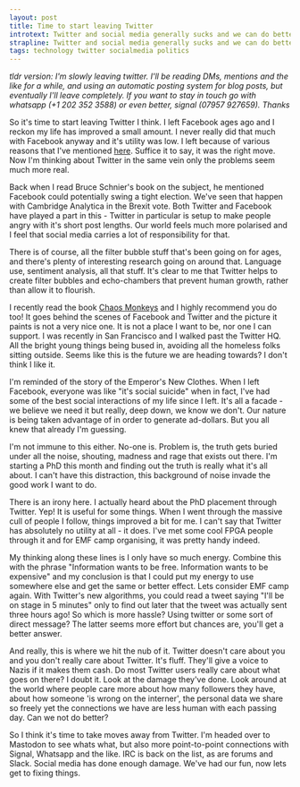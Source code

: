 ```yaml
---
layout: post
title: Time to start leaving Twitter
introtext: Twitter and social media generally sucks and we can do better. I'm leaving and you should too.
strapline: Twitter and social media generally sucks and we can do better. I'm leaving and you should too.
tags: technology twitter socialmedia politics
---
```


*tldr version: I'm slowly leaving twitter. I'll be reading DMs, mentions and the like for a while, and using an automatic posting system for blog posts, but eventually I'll leave completely. If you want to stay in touch go with whatsapp (+1 202 352 3588) or even better, signal (07957 927659). Thanks*

So it's time to start leaving Twitter I think. I left Facebook ages ago and I reckon my life has improved a small amount. I never really did that much with Facebook anyway and it's utility was low. I left because of various reasons that I've mentioned [here](https://www.section9.co.uk/posts/2015-07-30-social-media.html). Suffice it to say, it was the right move. Now I'm thinking about Twitter in the same vein only the problems seem much more real.

Back when I read Bruce Schnier's book on the subject, he mentioned Facebook could potentially swing a tight election. We've seen that happen with Cambridge Analytica in the Brexit vote. Both Twitter and Facebook have played a part in this - Twitter in particular is setup to make people angry with it's short post lengths. Our world feels much more polarised and I feel that social media carries a lot of responsibility for that. 

There is of course, all the filter bubble stuff that's been going on for ages, and there's plenty of interesting research going on around that. Language use, sentiment analysis, all that stuff. It's clear to me that Twitter helps to create filter bubbles and echo-chambers that prevent human growth, rather than allow it to flourish.

I recently read the book [Chaos Monkeys](https://en.wikipedia.org/wiki/Chaos_Monkeys) and I highly recommend you do too! It goes behind the scenes of Facebook and Twitter and the picture it paints is not a very nice one. It is not a place I want to be, nor one I can support. I was recently in San Francisco and I walked past the Twitter HQ. All the bright young things being bused in, avoiding all the homeless folks sitting outside. Seems like this is the future we are heading towards? I don't think I like it.

I'm reminded of the story of the Emperor's New Clothes. When I left Facebook, everyone was like "it's social suicide" when in fact, I've had some of the best social interactions of my life since I left. It's all a facade - we believe we need it but really, deep down, we know we don't. Our nature is being taken advantage of in order to generate ad-dollars. But you all knew that already I'm guessing.

I'm not immune to this either. No-one is. Problem is, the truth gets buried under all the noise, shouting, madness and rage that exists out there. I'm starting a PhD this month and finding out the truth is really what it's all about. I can't have this distraction, this background of noise invade the good work I want to do.

There is an irony here. I actually heard about the PhD placement through Twitter. Yep! It is useful for some things. When I went through the massive cull of people I follow, things improved a bit for me. I can't say that Twitter has absolutely no utility at all - it does. I've met some cool FPGA people through it and for EMF camp organising, it was pretty handy indeed.

My thinking along these lines is I only have so much energy. Combine this with the phrase "Information wants to be free. Information wants to be expensive" and my conclusion is that I could put my energy to use somewhere else and get the same or better effect. Lets consider EMF camp again. With Twitter's new algorithms, you could read a tweet saying "I'll be on stage in 5 minutes" only to find out later that the tweet was actually sent three hours ago! So which is more hassle? Using twitter or some sort of direct message? The latter seems more effort but chances are, you'll get a better answer.

And really, this is where we hit the nub of it. Twitter doesn't care about you and you don't really care about Twitter. It's fluff. They'll give a voice to Nazis if it makes them cash. Do most Twitter users really care about what goes on there? I doubt it. Look at the damage they've done. Look around at the world where people care more about how many followers they have, about how someone 'is wrong on the interner', the personal data we share so freely yet the connections we have are less human with each passing day. Can we not do better? 

So I think it's time to take moves away from Twitter. I'm headed over to Mastodon to see whats what, but also more point-to-point connections with Signal, Whatsapp and the like. IRC is back on the list, as are forums and Slack. Social media has done enough damage. We've had our fun, now lets get to fixing things.
